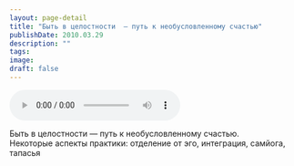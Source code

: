 ```yaml
---
layout: page-detail
title: "Быть в целостности  — путь к необусловленному счастью"
publishDate: 2010.03.29
description: ""
tags:
image:
draft: false
---
```


<audio title="2010.03.29 - Быть в целостности  — путь к необусловленному счастью.mp3" src="https://filer-api.advayta.org/v1.0/public/files/74009" controls=""></audio>

 Быть в целостности — путь к необусловленному счастью.  
 Некоторые аспекты практики: отделение от эго, интеграция, самйога, тапасья   

  
